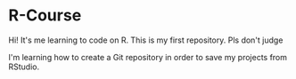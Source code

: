 # R-Course
Hi! It's me learning to code on R. This is my first repository. Pls don't judge

I'm learning how to create a Git repository in order to save my projects from RStudio.
